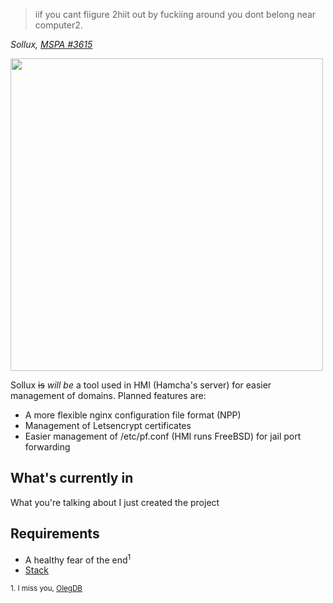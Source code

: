 > iif you cant fiigure 2hiit out by fuckiing around you dont belong near computer2.

*Sollux, [MSPA #3615](http://www.mspaintadventures.com/?s=6&p=003615)*

<img src="https://hamcha.github.io/Sollux/sollux.min.svg" width="500">

Sollux <s>is</s> *will be* a tool used in HMI (Hamcha's server) for easier management of domains.
Planned features are:

- A more flexible nginx configuration file format (NPP)
- Management of Letsencrypt certificates
- Easier management of /etc/pf.conf (HMI runs FreeBSD) for jail port forwarding

## What's currently in

What you're talking about I just created the project

## Requirements

- A healthy fear of the end<sup>1</sup>
- [Stack](http://haskellstack.org/)

<sub>1. I miss you, [OlegDB](https://github.com/infoforcefeed/olegdb)</sub>
